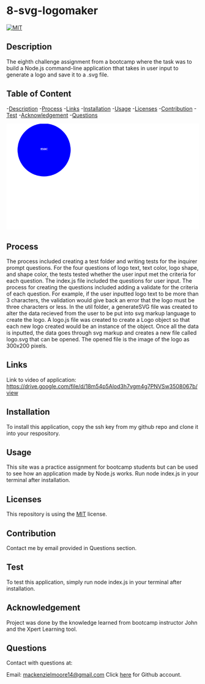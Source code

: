 # 8-svg-logomaker

[![MIT](https://img.shields.io/badge/License-MIT-yellow.svg)](https://opensource.org/licenses/MIT)
  

## Description
The eighth challenge assignment from a bootcamp where the task was to build a Node.js command-line application tthat takes in user input to generate a logo and save it to a .svg file.


## Table of Content
-[Description](#Description)
-[Process](#Process)
-[Links](#Links)
-[Installation](#Installation)
-[Usage](#Usage)
-[Licenses](#Licenses)
-[Contribution](#Contribution)
-[Test](#Test)
-[Acknowledgement](#Acknowledgement)
-[Questions](#Questions)

<img src="./assets/image.png"/>

## Process
The process included creating a test folder and writing tests for the inquirer prompt questions. For the four questions of logo text, text color, logo shape, and shape color, the tests tested whether the user input met the criteria for each question. The index.js file included the questions for user input. The process for creating the questions included adding a validate for the criteria of each question. For example, if the user inputted logo text to be more than 3 characters, the validation would give back an error that the logo must be three characters or less. In the util folder, a generateSVG file was created to alter the data recieved from the user to be put into svg markup language to create the logo. A logo.js file was created to create a Logo object so that each new logo created would be an instance of the object. Once all the data is inputted, the data goes through svg markup and creates a new file called logo.svg that can be opened. The opened file is the image of the logo as 300x200 pixels.


## Links
Link to video of application: https://drive.google.com/file/d/18m54p5Alod3h7vgm4g7PNVSw3508067b/view


## Installation
To install this application, copy the ssh key from my github repo and clone it into your respository.


## Usage
This site was a practice assignment for bootcamp students but can be used to see how an application made by Node.js works. Run node index.js in your terminal after installation.


## Licenses
This repository is using the [MIT](https://opensource.org/licenses/MIT) license.


## Contribution
Contact me by email provided in Questions section.


## Test
To test this application, simply run node index.js in your terminal after installation.


## Acknowledgement
Project was done by the knowledge learned from bootcamp instructor John and the Xpert Learning tool.


## Questions
Contact with questions at:

Email: mackenzielmoore14@gmail.com
Click [here](https://github.com/mackemo) for Github account.